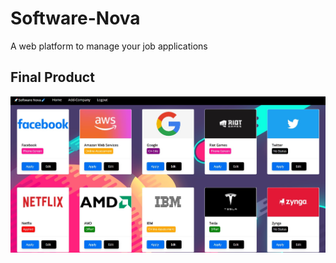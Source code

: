 # Software-Nova
A web platform to manage your job applications

## Final Product
![Final Product](https://raw.githubusercontent.com/ashxnth/Software-Nova/master/assets/Software-Nova-Home.jpg)
